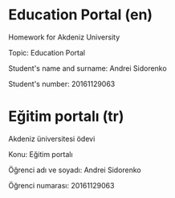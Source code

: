 # Education Portal (en)
Homework for Akdeniz University

Topic: Education Portal

Student's name and surname: Andrei Sidorenko

Student's number: 20161129063

# Eğitim portalı (tr)
Akdeniz üniversitesi ödevi

Konu: Eğitim portalı

Öğrenci adı ve soyadı: Andrei Sidorenko

Öğrenci numarası: 20161129063
